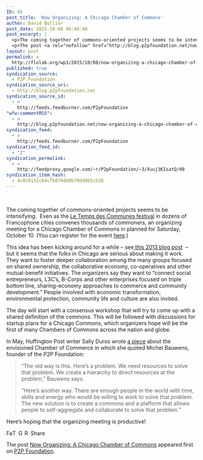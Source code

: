 ```yaml
---
ID: 85
post_title: 'Now Organizing: A Chicago Chamber of Commons'
author: David Bollier
post_date: 2015-10-08 06:48:40
post_excerpt: |
  <p>The coming together of commons-oriented projects seems to be intensifying.&nbsp; Even as the Le Temps des Communes festival in dozens of Francophone cities convenes thousands of commoners, an organizing meeting for a Chicago Chamber of Commons in planned for Saturday, October 10. (You can register for the event here.) This idea has been kicking around [&hellip;]</p>
  <p>The post <a rel="nofollow" href="http://blog.p2pfoundation.net/now-organizing-a-chicago-chamber-of-commons/2015/10/08">Now Organizing: A Chicago Chamber of Commons</a> appeared first on <a rel="nofollow" href="http://blog.p2pfoundation.net/">P2P Foundation</a>.</p>
layout: post
permalink: >
  http://flolab.org/wp3/2015/10/08/now-organizing-a-chicago-chamber-of-commons/
published: true
syndication_source:
  - P2P Foundation
syndication_source_uri:
  - http://blog.p2pfoundation.net
syndication_source_id:
  - >
    http://feeds.feedburner.com/P2pFoundation
"wfw:commentRSS":
  - >
    http://blog.p2pfoundation.net/now-organizing-a-chicago-chamber-of-commons/2015/10/08/feed
syndication_feed:
  - >
    http://feeds.feedburner.com/P2pFoundation
syndication_feed_id:
  - "2"
syndication_permalink:
  - >
    http://feedproxy.google.com/~r/P2pFoundation/~3/Xuuj3KIsatQ/08
syndication_item_hash:
  - 4c0c0131c6dcfb876db0b79dd965cb38
---
```

<div class="content">

&nbsp;

The coming together of commons-oriented projects seems to be intensifying.  Even as the <a href="http://www.bollier.org/blog/le-temps-des-communes-biggest-commons-festival-ever">Le Temps des Communes festival</a> in dozens of Francophone cities convenes thousands of commoners, an organizing meeting for a Chicago Chamber of Commons in planned for Saturday, October 10. (You can register for the event <a href="http://www.ica-usa.org/events/event_details.asp?id=678247">here</a>.)

This idea has been kicking around for a while – see<a href="http://bollier.org/blog/it%E2%80%99s-time-start-chamber-commons"> this 2013 blog post</a>  – but it seems that the folks in Chicago are serious about making it work. They want to foster deeper collaboration among the many groups focused on shared ownership, the collaborative economy, co-operatives and other mutual-benefit initiatives. The organizers say they want to “connect social entrepreneurs, L3C’s, B-Corps and other enterprises focused on triple bottom line, sharing-economy approaches to commerce and community development.” People involved with economic transformation, environmental protection, community life and culture are also invited.

The day will start with a consensus workshop that will try to come up with a shared definition of the commons. This will be followed with discussions for startup plans for a Chicago Commons, which organizers hope will be the first of many Chambers of Commons across the nation and globe.

In May, Huffington Post writer Sally Duros wrote <a href="http://www.huffingtonpost.com/sally-duros/chamber-of-commons-points_b_7199382.html">a piece</a> about the envisioned Chamber of Commerce in which she quoted Michel Bauwens, founder of the P2P Foundation:
<blockquote>“The old way is this. Here’s a problem. We need resources to solve that problem. We create a hierarchy to direct resources at the problem,” Bauwens says.

“Here’s another way. There are enough people in the world with time, skills and energy who would be willing to work to solve that problem. The new solution is to create a commons and a platform that allows people to self-aggregate and collaborate to solve that problem.”</blockquote>
Here’s hoping that the organizing meeting is productive!

</div>
<a class="a2a_button_facebook" title="Facebook" href="http://www.addtoany.com/add_to/facebook?linkurl=http%3A%2F%2Fblog.p2pfoundation.net%2Fnow-organizing-a-chicago-chamber-of-commons%2F2015%2F10%2F08&amp;linkname=Now%20Organizing%3A%20A%20Chicago%20Chamber%20of%20Commons" rel="nofollow"><img src="http://blog.p2pfoundation.net/wp-content/plugins/add-to-any/icons/facebook.png" alt="Facebook" width="16" height="16" /></a><a class="a2a_button_twitter" title="Twitter" href="http://www.addtoany.com/add_to/twitter?linkurl=http%3A%2F%2Fblog.p2pfoundation.net%2Fnow-organizing-a-chicago-chamber-of-commons%2F2015%2F10%2F08&amp;linkname=Now%20Organizing%3A%20A%20Chicago%20Chamber%20of%20Commons" rel="nofollow"><img src="http://blog.p2pfoundation.net/wp-content/plugins/add-to-any/icons/twitter.png" alt="Twitter" width="16" height="16" /></a><a class="a2a_button_google_plus" title="Google+" href="http://www.addtoany.com/add_to/google_plus?linkurl=http%3A%2F%2Fblog.p2pfoundation.net%2Fnow-organizing-a-chicago-chamber-of-commons%2F2015%2F10%2F08&amp;linkname=Now%20Organizing%3A%20A%20Chicago%20Chamber%20of%20Commons" rel="nofollow"><img src="http://blog.p2pfoundation.net/wp-content/plugins/add-to-any/icons/google_plus.png" alt="Google+" width="16" height="16" /></a><a class="a2a_button_reddit" title="Reddit" href="http://www.addtoany.com/add_to/reddit?linkurl=http%3A%2F%2Fblog.p2pfoundation.net%2Fnow-organizing-a-chicago-chamber-of-commons%2F2015%2F10%2F08&amp;linkname=Now%20Organizing%3A%20A%20Chicago%20Chamber%20of%20Commons" rel="nofollow"><img src="http://blog.p2pfoundation.net/wp-content/plugins/add-to-any/icons/reddit.png" alt="Reddit" width="16" height="16" /></a><a id="wpa2a_18" class="a2a_dd a2a_target addtoany_share_save" href="https://www.addtoany.com/share_save#url=http%3A%2F%2Fblog.p2pfoundation.net%2Fnow-organizing-a-chicago-chamber-of-commons%2F2015%2F10%2F08&amp;title=Now%20Organizing%3A%20A%20Chicago%20Chamber%20of%20Commons"><img src="http://blog.p2pfoundation.net/wp-content/plugins/add-to-any/share_save_120_16.png" alt="Share" width="120" height="16" /></a>

The post <a href="http://blog.p2pfoundation.net/now-organizing-a-chicago-chamber-of-commons/2015/10/08" rel="nofollow">Now Organizing: A Chicago Chamber of Commons</a> appeared first on <a href="http://blog.p2pfoundation.net/" rel="nofollow">P2P Foundation</a>.
<div class="feedflare"><a href="http://feeds.feedburner.com/~ff/P2pFoundation?a=Xuuj3KIsatQ:IZq4dFVJWTc:7Q72WNTAKBA"><img src="http://feeds.feedburner.com/~ff/P2pFoundation?d=7Q72WNTAKBA" alt="" border="0" /></a> <a href="http://feeds.feedburner.com/~ff/P2pFoundation?a=Xuuj3KIsatQ:IZq4dFVJWTc:D7DqB2pKExk"><img src="http://feeds.feedburner.com/~ff/P2pFoundation?i=Xuuj3KIsatQ:IZq4dFVJWTc:D7DqB2pKExk" alt="" border="0" /></a> <a href="http://feeds.feedburner.com/~ff/P2pFoundation?a=Xuuj3KIsatQ:IZq4dFVJWTc:2mJPEYqXBVI"><img src="http://feeds.feedburner.com/~ff/P2pFoundation?d=2mJPEYqXBVI" alt="" border="0" /></a></div>
<img src="http://feeds.feedburner.com/~r/P2pFoundation/~4/Xuuj3KIsatQ" alt="" width="1" height="1" />